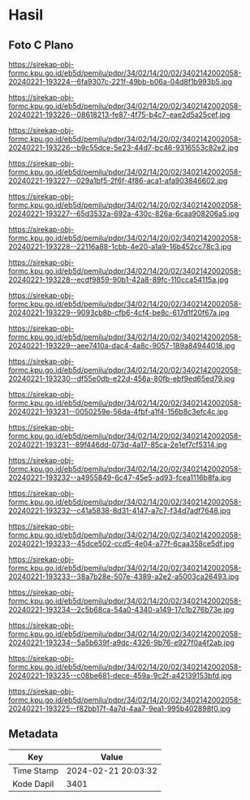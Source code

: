 # Hasil

## Foto C Plano

https://sirekap-obj-formc.kpu.go.id/eb5d/pemilu/pdpr/34/02/14/20/02/3402142002058-20240221-193224--6fa9307c-221f-49bb-b06a-04d8f1b993b5.jpg

https://sirekap-obj-formc.kpu.go.id/eb5d/pemilu/pdpr/34/02/14/20/02/3402142002058-20240221-193226--08618213-fe87-4f75-b4c7-eae2d5a25cef.jpg

https://sirekap-obj-formc.kpu.go.id/eb5d/pemilu/pdpr/34/02/14/20/02/3402142002058-20240221-193226--b9c55dce-5e23-44d7-bc46-9316553c82e2.jpg

https://sirekap-obj-formc.kpu.go.id/eb5d/pemilu/pdpr/34/02/14/20/02/3402142002058-20240221-193227--029a1bf5-2f6f-4f86-aca1-afa903846602.jpg

https://sirekap-obj-formc.kpu.go.id/eb5d/pemilu/pdpr/34/02/14/20/02/3402142002058-20240221-193227--65d3532a-692a-430c-826a-6caa908206a5.jpg

https://sirekap-obj-formc.kpu.go.id/eb5d/pemilu/pdpr/34/02/14/20/02/3402142002058-20240221-193228--22116a88-1cbb-4e20-a1a9-16b452cc78c3.jpg

https://sirekap-obj-formc.kpu.go.id/eb5d/pemilu/pdpr/34/02/14/20/02/3402142002058-20240221-193228--ecdf9859-90b1-42a8-89fc-110cca54115a.jpg

https://sirekap-obj-formc.kpu.go.id/eb5d/pemilu/pdpr/34/02/14/20/02/3402142002058-20240221-193229--9093cb8b-cfb6-4cf4-be8c-617d1f20f67a.jpg

https://sirekap-obj-formc.kpu.go.id/eb5d/pemilu/pdpr/34/02/14/20/02/3402142002058-20240221-193229--aee7410a-dac4-4a8c-9057-189a84944018.jpg

https://sirekap-obj-formc.kpu.go.id/eb5d/pemilu/pdpr/34/02/14/20/02/3402142002058-20240221-193230--df55e0db-e22d-456a-80fb-ebf9ed65ed79.jpg

https://sirekap-obj-formc.kpu.go.id/eb5d/pemilu/pdpr/34/02/14/20/02/3402142002058-20240221-193231--0050259e-56da-4fbf-a1f4-156b8c3efc4c.jpg

https://sirekap-obj-formc.kpu.go.id/eb5d/pemilu/pdpr/34/02/14/20/02/3402142002058-20240221-193231--89f446dd-073d-4a17-85ca-2e1ef7cf5314.jpg

https://sirekap-obj-formc.kpu.go.id/eb5d/pemilu/pdpr/34/02/14/20/02/3402142002058-20240221-193232--a4955849-6c47-45e5-ad93-fcea1116b8fa.jpg

https://sirekap-obj-formc.kpu.go.id/eb5d/pemilu/pdpr/34/02/14/20/02/3402142002058-20240221-193232--c41a5838-8d31-4147-a7c7-f34d7adf7648.jpg

https://sirekap-obj-formc.kpu.go.id/eb5d/pemilu/pdpr/34/02/14/20/02/3402142002058-20240221-193233--45dce502-ccd5-4e04-a77f-6caa358ce5df.jpg

https://sirekap-obj-formc.kpu.go.id/eb5d/pemilu/pdpr/34/02/14/20/02/3402142002058-20240221-193233--38a7b28e-507e-4389-a2e2-a5003ca26493.jpg

https://sirekap-obj-formc.kpu.go.id/eb5d/pemilu/pdpr/34/02/14/20/02/3402142002058-20240221-193234--2c5b68ca-54a0-4340-a149-17c1b276b73e.jpg

https://sirekap-obj-formc.kpu.go.id/eb5d/pemilu/pdpr/34/02/14/20/02/3402142002058-20240221-193234--5a5b639f-a9dc-4326-9b76-e927f0a4f2ab.jpg

https://sirekap-obj-formc.kpu.go.id/eb5d/pemilu/pdpr/34/02/14/20/02/3402142002058-20240221-193235--c08be681-dece-459a-9c2f-a42139153bfd.jpg

https://sirekap-obj-formc.kpu.go.id/eb5d/pemilu/pdpr/34/02/14/20/02/3402142002058-20240221-193225--f82bb17f-4a7d-4aa7-9ea1-995b402898f0.jpg


## Metadata

| Key        | Value               |
| ---------- | ------------------- |
| Time Stamp | 2024-02-21 20:03:32 |
| Kode Dapil | 3401                |



